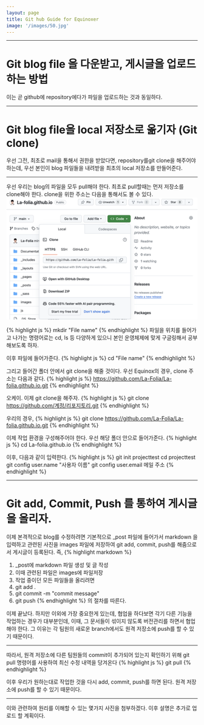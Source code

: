 ```yaml
---
layout: page
title: Git hub Guide for Equinoxer
image: '/images/50.jpg'
---
```


***

# Git blog file 을 다운받고, 게시글을 업로드 하는 방법 
이는 곧 github에 repository에다가 파일을 업로드하는 것과 동일하다.

***
# Git blog file을 local 저장소로 옮기자 (Git clone)
우선 그전, 최초로 mail을 통해서 권한을 받았다면, repository를git clone을
해주어야 하는데, 우선 본인이 blog 파일들을 내려받을 최초의 local 저장소를
만들어준다.

***

우선 우리는 blog의 파일을 모두 pull해야 한다. 최초로 pull할때는 먼저 저장소를 clone해야 한다. clone을 위한 주소는 다음을 통해서도 볼 수 있다.
<img src="/images/1003.png">

{% highlight js %}
mkdir "File name"
{% endhighlight %}
파일을 위치를 들어가고 나가는 명령어로는 cd, ls 등 다양하게 있으니 본인
운영체제에 맞게 구글링해서 공부해보도록 하자.

이후 파일에 들어가준다.
{% highlight js %}
cd "File name"
{% endhighlight %}

그리고 들어간 폴더 안에서 git clone을 해줄 것이다.
우선 Equinox의 경우, clone 주소는 다음과 같다.
{% highlight js %}
https://github.com/La-Folia/La-folia.github.io.git
{% endhighlight %}

오케이. 이제 git clone을 해주자.
{% highlight js %}
git clone <https://github.com/계정/리포지토리.git>
{% endhighlight %}

우리의 경우,
{% highlight js %}
git clone https://github.com/La-Folia/La-folia.github.io.git
{% endhighlight %}

이제 작업 환경을 구성해주어야 한다.
우선 해당 폴더 안으로 들어가준다.
{% highlight js %}
cd La-folia.github.io
{% endhighlight %}

이후, 다음과 같이 입력한다.
{% highlight js %}
git init projecttest
cd projecttest
git config user.name "사용자 이름"
git config user.email 메일 주소
{% endhighlight %}

***

# Git add, Commit, Push 를 통하여 게시글을 올리자.
이제 본격적으로 blog를 수정하려면 기본적으로 _post 파일에 들어가서 markdown 을
입력하고 관련된 사진을 images 파일에 저장하여 git add, commit, push를
해줌으로서 게시글이 등록된다. 즉,
{% highlight markdown %}
1. _post에 markdown 파일 생성 및 글 작성
2. 이때 관련된 파일은 images에 파일저장
3. 작업 중이던 모든 파일들을 올리려면
4. git add .
5. git commit -m "commit message"
6. git push
{% endhighlight %}
의 절차를 따른다.


이제 끝났다. 하지만 이외에 가장 중요한게 있는데, 협업을 하다보면 각기 다른
기능을 작업하는 경우가 대부분인데, 이때, 그 문서들이 섞이지 않도록
버전관리를 하면서 협업해야 한다. 그 이유는 각 팀원의 새로운 branch에서도
원격 저장소에 push를 할 수 있기 때문이다.

***

따라서, 원격 저장소에 다른 팀원들의 commit이 추가되어 있는지 확인하기 위해
git pull 명령어를 사용하여 최신 수정 내역을 당겨온다
{% highlight js %}
git pull
{% endhighlight %}

이후 우리가 원하는대로 작업한 것을 다시 add, commit, push를 하면 된다.
원격 저장소에 push를 할 수 있기 때문이다.

***

이와 관련하여 원리를 이해할 수 있는 몇가지 사진을 첨부하겠다. 이후 설명은
추가로 업로드 할 계획이다.
